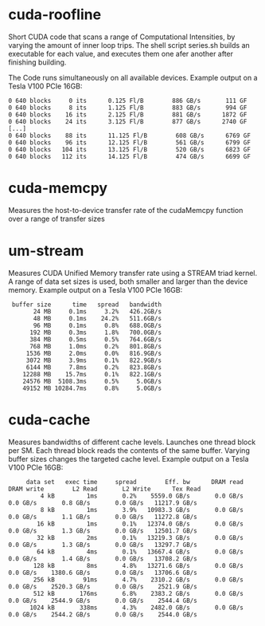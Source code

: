 # cuda-roofline

Short CUDA code that scans a range of Computational Intensities, by varying the amount of inner loop trips. The shell script series.sh builds an executable for each value, and executes them one afer another after finishing building.

The Code runs simultaneously on all available devices. Example output on a Tesla V100 PCIe 16GB:

```console
0 640 blocks     0 its      0.125 Fl/B        886 GB/s       111 GF
0 640 blocks     8 its      1.125 Fl/B        883 GB/s       994 GF
0 640 blocks    16 its      2.125 Fl/B        881 GB/s      1872 GF
0 640 blocks    24 its      3.125 Fl/B        877 GB/s      2740 GF
[...]
0 640 blocks    88 its      11.125 Fl/B        608 GB/s      6769 GF
0 640 blocks    96 its      12.125 Fl/B        561 GB/s      6799 GF
0 640 blocks   104 its      13.125 Fl/B        520 GB/s      6823 GF
0 640 blocks   112 its      14.125 Fl/B        474 GB/s      6699 GF
```


# cuda-memcpy

Measures the host-to-device transfer rate of the cudaMemcpy function over a range of transfer sizes


# um-stream

Measures CUDA Unified Memory transfer rate using a STREAM triad kernel. A range of data set sizes is used, both smaller and larger than the device memory. Example output on a Tesla V100 PCIe 16GB:

```console
 buffer size      time   spread   bandwidth
       24 MB     0.1ms     3.2%   426.2GB/s
       48 MB     0.1ms    24.2%   511.6GB/s
       96 MB     0.1ms     0.8%   688.0GB/s
      192 MB     0.3ms     1.8%   700.0GB/s
      384 MB     0.5ms     0.5%   764.6GB/s
      768 MB     1.0ms     0.2%   801.8GB/s
     1536 MB     2.0ms     0.0%   816.9GB/s
     3072 MB     3.9ms     0.1%   822.9GB/s
     6144 MB     7.8ms     0.2%   823.8GB/s
    12288 MB    15.7ms     0.1%   822.1GB/s
    24576 MB  5108.3ms     0.5%     5.0GB/s
    49152 MB 10284.7ms     0.8%     5.0GB/s
```


# cuda-cache

Measures bandwidths of different cache levels. Launches one thread block per SM. Each thread block reads the contents of the same buffer. Varying buffer sizes changes the targeted cache level. Example output on a Tesla V100 PCIe 16GB:
```console
     data set   exec time     spread        Eff. bw      DRAM read     DRAM write        L2 Read       L2 Write      Tex Read
         4 kB         1ms       0.2%    5559.0 GB/s       0.0 GB/s       0.0 GB/s       0.8 GB/s       0.0 GB/s   11217.9 GB/s
         8 kB         1ms       3.9%   10983.3 GB/s       0.0 GB/s       0.0 GB/s       1.1 GB/s       0.0 GB/s   11272.8 GB/s
        16 kB         1ms       0.1%   12374.0 GB/s       0.0 GB/s       0.0 GB/s       1.3 GB/s       0.0 GB/s   12501.7 GB/s
        32 kB         2ms       0.1%   13219.3 GB/s       0.0 GB/s       0.0 GB/s       1.3 GB/s       0.0 GB/s   13297.7 GB/s
        64 kB         4ms       0.1%   13667.4 GB/s       0.0 GB/s       0.0 GB/s       1.4 GB/s       0.0 GB/s   13708.2 GB/s
       128 kB         8ms       4.8%   13271.6 GB/s       0.0 GB/s       0.0 GB/s    1380.6 GB/s       0.0 GB/s   13706.6 GB/s
       256 kB        91ms       4.7%    2310.2 GB/s       0.0 GB/s       0.0 GB/s    2520.3 GB/s       0.0 GB/s    2521.9 GB/s
       512 kB       176ms       6.8%    2383.2 GB/s       0.0 GB/s       0.0 GB/s    2544.9 GB/s       0.0 GB/s    2544.4 GB/s
      1024 kB       338ms       4.3%    2482.0 GB/s       0.0 GB/s       0.0 GB/s    2544.2 GB/s       0.0 GB/s    2544.0 GB/s
```
